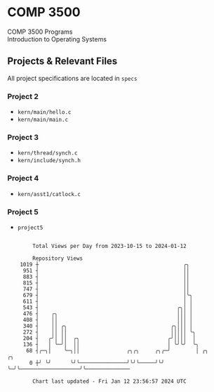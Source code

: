 # COMP 3500
COMP 3500 Programs  
Introduction to Operating Systems  
## Projects & Relevant Files
All project specifications are located in `specs`
### Project 2
- `kern/main/hello.c`
- `kern/main/main.c`
### Project 3
- `kern/thread/synch.c`
- `kern/include/synch.h`
### Project 4
- `kern/asst1/catlock.c`
### Project 5
- `project5`

```

        Total Views per Day from 2023-10-15 to 2024-01-12

        Repository Views
    1019 ┼                                              ╭╮
     951 ┤                                              ││
     883 ┤                                              ││
     815 ┤                                              ││
     747 ┤                                              ││
     679 ┤                                              │╰╮
     611 ┤                                              │ │
     543 ┤                                            ╭╮│ │
     476 ┤    ╭╮                                      │││ │
     408 ┤    ││                                      │││ │
     340 ┤    ││ ╭╮                                 ╭╮│││ │
     272 ┤    ││ ││                                 │││││ ╰╮
     204 ┤   ╭╯│ ││  ╭╮                            ╭╯││││  │
     136 ┤   │ ╰─╯│  ││                            │ ╰╯╰╯  ╰╮
      68 ┤╭─╮│    ╰─╮││               ╭╮╭╮     ╭╮╭─╯        │ ╭╮                   ╭╮
       0 ┼╯ ╰╯      ╰╯╰───────────────╯╰╯╰─────╯╰╯          ╰─╯╰───────────────────╯╰──────────────

        Chart last updated - Fri Jan 12 23:56:57 2024 UTC
        
```

